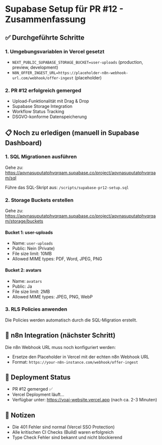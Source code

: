 # Supabase Setup für PR #12 - Zusammenfassung

## ✅ Durchgeführte Schritte

### 1. Umgebungsvariablen in Vercel gesetzt
- `NEXT_PUBLIC_SUPABASE_STORAGE_BUCKET=user-uploads` (production, preview, development)
- `N8N_OFFER_INGEST_URL=https://placeholder-n8n-webhook-url.com/webhook/offer-ingest` (placeholder)

### 2. PR #12 erfolgreich gemerged
- Upload-Funktionalität mit Drag & Drop
- Supabase Storage Integration
- Workflow Status Tracking
- DSGVO-konforme Datenspeicherung

## 📋 Noch zu erledigen (manuell in Supabase Dashboard)

### 1. SQL Migrationen ausführen
Gehe zu: https://aqvnasuputatphvqrqam.supabase.co/project/aqvnasuputatphvqrqam/sql

Führe das SQL-Skript aus: `/scripts/supabase-pr12-setup.sql`

### 2. Storage Buckets erstellen
Gehe zu: https://aqvnasuputatphvqrqam.supabase.co/project/aqvnasuputatphvqrqam/storage/buckets

#### Bucket 1: user-uploads
- Name: `user-uploads`
- Public: Nein (Private)
- File size limit: 10MB
- Allowed MIME types: PDF, Word, JPEG, PNG

#### Bucket 2: avatars  
- Name: `avatars`
- Public: Ja
- File size limit: 2MB
- Allowed MIME types: JPEG, PNG, WebP

### 3. RLS Policies anwenden
Die Policies werden automatisch durch die SQL-Migration erstellt.

## 🔗 n8n Integration (nächster Schritt)
Die n8n Webhook URL muss noch konfiguriert werden:
- Ersetze den Placeholder in Vercel mit der echten n8n Webhook URL
- Format: `https://your-n8n-instance.com/webhook/offer-ingest`

## 🚀 Deployment Status
- PR #12 gemerged ✅
- Vercel Deployment läuft...
- Verfügbar unter: https://voai-website.vercel.app (nach ca. 2-3 Minuten)

## 📝 Notizen
- Die 401 Fehler sind normal (Vercel SSO Protection)
- Alle kritischen CI Checks (Build) waren erfolgreich
- Type Check Fehler sind bekannt und nicht blockierend